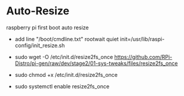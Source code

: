 # Auto-Resize
raspberry pi first boot auto resize


- add line "/boot/cmdline.txt" 
rootwait quiet init=/usr/lib/raspi-config/init_resize.sh

- sudo wget -O /etc/init.d/resize2fs_once https://github.com/RPi-Distro/pi-gen/raw/dev/stage2/01-sys-tweaks/files/resize2fs_once
- sudo chmod +x /etc/init.d/resize2fs_once
- sudo systemctl enable resize2fs_once
